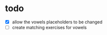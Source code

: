 # todo

- [x] allow the vowels placeholders to be changed
- [ ] create matching exercises for vowels
